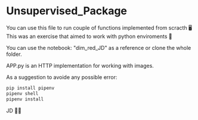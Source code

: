 # Unsupervised_Package

You can use this file to run couple of functions implemented from scracth :desktop_computer:  
This was an exercise that aimed to work with python enviroments :snake:

You can use the notebook: "dim_red_JD" as a reference or clone the whole folder.

APP.py is an HTTP implementation for working with images.

As a suggestion to avoide any possible error:

```sh
pip install pipenv
pipenv shell
pipenv install
```

JD 	:man_technologist:
